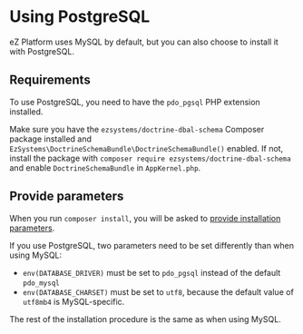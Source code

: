 # Using PostgreSQL

eZ Platform uses MySQL by default, but you can also choose to install it with PostgreSQL.

## Requirements

To use PostgreSQL, you need to have the `pdo_pgsql` PHP extension installed.

Make sure you have the `ezsystems/doctrine-dbal-schema` Composer package installed
and `EzSystems\DoctrineSchemaBundle\DoctrineSchemaBundle()` enabled.
If not, install the package with `composer require ezsystems/doctrine-dbal-schema`
and enable `DoctrineSchemaBundle` in `AppKernel.php`.

## Provide parameters

When you run `composer install`, you will be asked to [provide installation parameters](../getting_started/install_ez_platform.md#provide-installation-parameters).

If you use PostgreSQL, two parameters need to be set differently than when using MySQL:

- `env(DATABASE_DRIVER)` must be set to `pdo_pgsql` instead of the default `pdo_mysql`
- `env(DATABASE_CHARSET)` must be set to `utf8`, because the default value of `utf8mb4` is MySQL-specific.

The rest of the installation procedure is the same as when using MySQL.
